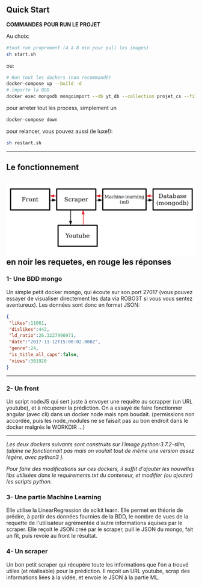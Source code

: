 ## Quick Start

__COMMANDES POUR RUN LE PROJET__

Au choix: 
```bash
#tout run proprement (4 à 8 min pour pull les images)
sh start.sh 
```
 ou: 
```bash
# Run tout les dockers (non recommandé)
docker-compose up --build -d 
# importe la BDD
docker exec mongodb mongoimport --db yt_db --collection projet_cs --file data.json --jsonArray
```
pour arreter tout les process, simplement un
```bash
docker-compose down
```
pour relancer, vous pouvez aussi (le luxe!):
```bash
sh restart.sh 
```
----------------
## Le fonctionnement
 ![architecture](archi.png)
 en noir les requetes, en rouge les réponses
----------------

###  1- Une BDD mongo

Un simple petit docker mongo, qui écoute sur son port 27017 (vous pouvez essayer de visualiser directement les data via ROBO3T si vous vous sentez aventureux).
Les données sont donc en format JSON:
```JSON
{
 "likes":11661,
 "dislikes":442,
 "ld_ratio":26.3227990971,
 "date":"2017-11-12T15:00:02.000Z",
 "genre":24,
 "is_title_all_caps":false,
 "views":301920
}
```

----------------

###  2- Un front

Un script nodeJS qui sert juste à envoyer une requête au scrapper (un URL youtube), et à récuperer la prédiction. On a essayé de faire fonctionner angular (avec cli) dans un docker node mais npm boudait. (permissions non accordée, puis les node_modules ne se faisait pas au bon endroit dans le docker malgrés le WORKDIR ...)

----------------

*Les deux dockers suivants sont construits sur l'image python:3.7.2-slim, (alpine ne fonctionnait pas mais on voulait tout de même une version assez légère, avec python3 ).*

*Pour faire des modifications sur ces dockers, il suffit d'ajouter les nouvelles libs utilisées dans le requirements.txt du conteneur, et modifier (ou ajouter) les scripts python.*

###  3- Une partie Machine Learning

Elle utilise la LinearRegression de scikit learn. Elle permet en théorie de prédire, à partir des données fournies de la BDD, le nombre de vues de la requette de l'utilisateur agrémentée d'autre informations aquises par le scraper.
Elle reçoit le JSON créé par le scraper, pull le JSON du mongo, fait un fit, puis revoie au front le résultat.

###  4- Un scraper

Un bon petit scraper qui récupère toute les informations que l'on a trouvé utiles (et réalisable) pour la prédiction. Il reçoit un URL youtube, scrap des informations liées à la vidée, et envoie le JSON à la partie ML.
